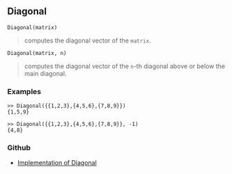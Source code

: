 ## Diagonal

```
Diagonal(matrix)
```

> computes the diagonal vector of the `matrix`.
  
```
Diagonal(matrix, n)
```

> computes the diagonal vector of the `n`-th diagonal above or below the main diagonal.

### Examples

```
>> Diagonal({{1,2,3},{4,5,6},{7,8,9}})
{1,5,9}

>> Diagonal({{1,2,3},{4,5,6},{7,8,9}}, -1)
{4,8}
```

  

### Github

* [Implementation of Diagonal](https://github.com/axkr/symja_android_library/blob/master/symja_android_library/matheclipse-core/src/main/java/org/matheclipse/core/builtin/LinearAlgebra.java#L968) 
